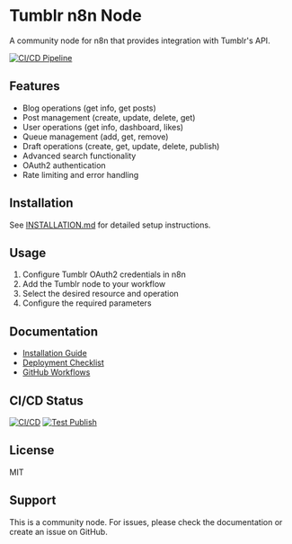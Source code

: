# Tumblr n8n Node

A community node for n8n that provides integration with Tumblr's API.

[![CI/CD Pipeline](https://github.com/OfficialMoAdel/n8n-node-tumbler/actions/workflows/ci.yml/badge.svg?branch=main)](https://github.com/OfficialMoAdel/n8n-node-tumbler/actions/workflows/ci.yml)

## Features

- Blog operations (get info, get posts)
- Post management (create, update, delete, get)
- User operations (get info, dashboard, likes)
- Queue management (add, get, remove)
- Draft operations (create, get, update, delete, publish)
- Advanced search functionality
- OAuth2 authentication
- Rate limiting and error handling

## Installation

See [INSTALLATION.md](INSTALLATION.md) for detailed setup instructions.

## Usage

1. Configure Tumblr OAuth2 credentials in n8n
2. Add the Tumblr node to your workflow
3. Select the desired resource and operation
4. Configure the required parameters

## Documentation

- [Installation Guide](INSTALLATION.md)
- [Deployment Checklist](DEPLOYMENT_CHECKLIST.md)
- [GitHub Workflows](GITHUB_WORKFLOWS.md)

## CI/CD Status

[![CI/CD](https://github.com/OfficialMoAdel/n8n-nodes-tumblr/actions/workflows/ci.yml/badge.svg)](https://github.com/OfficialMoAdel/n8n-nodes-tumblr/actions/workflows/ci.yml)
[![Test Publish](https://github.com/OfficialMoAdel/n8n-nodes-tumblr/actions/workflows/test-publish.yml/badge.svg)](https://github.com/OfficialMoAdel/n8n-nodes-tumblr/actions/workflows/test-publish.yml)

## License

MIT


## Support

This is a community node. For issues, please check the documentation or create an issue on GitHub.
